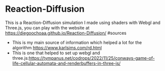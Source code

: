 # Reaction-Diffusion
This is a Reaction-Diffusion simulation I made using shaders with Webgl and Three.js, you can play with the website at https://diegoochoaa.github.io/Reaction-Diffusion/
#sources
 - This is my main source of information which helped a lot for the algorithm https://www.karlsims.com/rd.html 
 - This is one that helped to set up webgl and three.js:https://tympanus.net/codrops/2022/11/25/conways-game-of-life-cellular-automata-and-renderbuffers-in-three-js/

